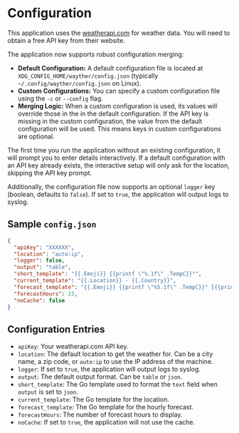 # Configuration

This application uses the [weatherapi.com](https://www.weatherapi.com/) for weather data. You will need to obtain a free API key from their website.

The application now supports robust configuration merging:
*   **Default Configuration:** A default configuration file is located at `XDG_CONFIG_HOME/wayther/config.json` (typically `~/.config/wayther/config.json` on Linux).
*   **Custom Configurations:** You can specify a custom configuration file using the `-c` or `--config` flag.
*   **Merging Logic:** When a custom configuration is used, its values will override those in the in the default configuration. If the API key is missing in the custom configuration, the value from the default configuration will be used. This means keys in custom configurations are optional.

The first time you run the application without an existing configuration, it will prompt you to enter details interactively. If a default configuration with an API key already exists, the interactive setup will only ask for the location, skipping the API key prompt.

Additionally, the configuration file now supports an optional `logger` key (boolean, defaults to `false`). If set to `true`, the application will output logs to syslog.

## Sample `config.json`

```json
{
  "apiKey": "XXXXXX",
  "location": "auto:ip",
  "logger": false,
  "output": "table",
  "short_template": "{{.Emoji}} {{printf \"%.1f\" .TempC}}°",
  "current_template": "{{.Location}} - {{.Country}}",
  "forecast_template": "{{.Emoji}} {{printf \"%5.1f\" .TempC}}° [{{printf \"%5.1f\" .FeelslikeC}}°]",
  "forecastHours": 23,
  "noCache": false
}
```

## Configuration Entries

*   `apiKey`: Your weatherapi.com API key.
*   `location`: The default location to get the weather for. Can be a city name, a zip code, or `auto:ip` to use the IP address of the machine.
*   `logger`: If set to `true`, the application will output logs to syslog.
*   `output`: The default output format. Can be `table` or `json`.
*   `short_template`: The Go template used to format the `text` field when `output` is set to `json`.
*   `current_template`: The Go template for the location.
*   `forecast_template`: The Go template for the hourly forecast.
*   `forecastHours`: The number of forecast hours to display.
*   `noCache`: If set to `true`, the application will not use the cache.
